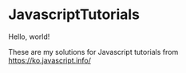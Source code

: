# JavascriptTutorials

Hello, world!

These are my solutions for Javascript tutorials from https://ko.javascript.info/
